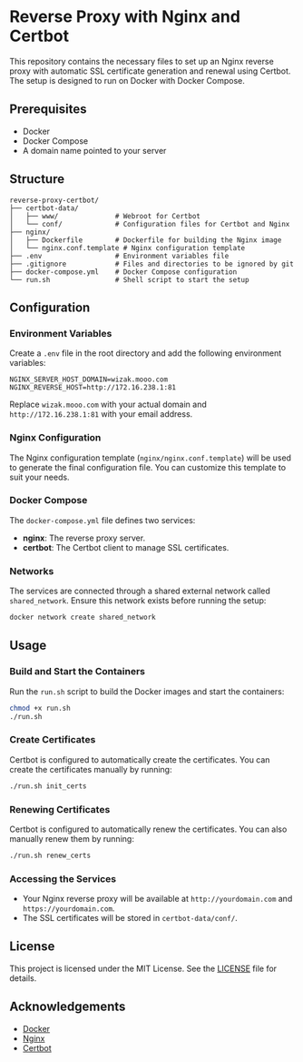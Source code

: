 # Reverse Proxy with Nginx and Certbot

This repository contains the necessary files to set up an Nginx reverse proxy with automatic SSL certificate generation and renewal using Certbot. The setup is designed to run on Docker with Docker Compose.

## Prerequisites

- Docker
- Docker Compose
- A domain name pointed to your server

## Structure

```plaintext
reverse-proxy-certbot/
├── certbot-data/
│   ├── www/              # Webroot for Certbot
│   └── conf/             # Configuration files for Certbot and Nginx
├── nginx/
│   ├── Dockerfile        # Dockerfile for building the Nginx image
│   └── nginx.conf.template # Nginx configuration template
├── .env                  # Environment variables file
├── .gitignore            # Files and directories to be ignored by git
├── docker-compose.yml    # Docker Compose configuration
└── run.sh                # Shell script to start the setup
```

## Configuration

### Environment Variables

Create a `.env` file in the root directory and add the following environment variables:

```plaintext
NGINX_SERVER_HOST_DOMAIN=wizak.mooo.com
NGINX_REVERSE_HOST=http://172.16.238.1:81
```

Replace `wizak.mooo.com` with your actual domain and `http://172.16.238.1:81` with your email address.

### Nginx Configuration

The Nginx configuration template (`nginx/nginx.conf.template`) will be used to generate the final configuration file. You can customize this template to suit your needs.

### Docker Compose

The `docker-compose.yml` file defines two services:

- **nginx**: The reverse proxy server.
- **certbot**: The Certbot client to manage SSL certificates.

### Networks

The services are connected through a shared external network called `shared_network`. Ensure this network exists before running the setup:

```sh
docker network create shared_network
```

## Usage

### Build and Start the Containers

Run the `run.sh` script to build the Docker images and start the containers:

```sh
chmod +x run.sh
./run.sh
```

### Create Certificates

Certbot is configured to automatically create the certificates. You can create the certificates manually by running:

```sh
./run.sh init_certs
```

### Renewing Certificates

Certbot is configured to automatically renew the certificates. You can also manually renew them by running:

```sh
./run.sh renew_certs
```

### Accessing the Services

- Your Nginx reverse proxy will be available at `http://yourdomain.com` and `https://yourdomain.com`.
- The SSL certificates will be stored in `certbot-data/conf/`.

## License

This project is licensed under the MIT License. See the [LICENSE](LICENSE) file for details.

## Acknowledgements

- [Docker](https://www.docker.com/)
- [Nginx](https://nginx.org/)
- [Certbot](https://certbot.eff.org/)